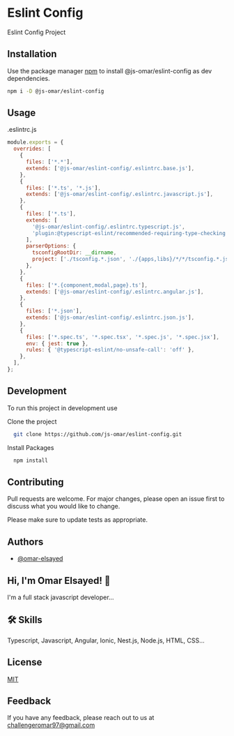 # Eslint Config

Eslint Config Project

## Installation

Use the package manager [npm](https://www.npmjs.com/) to install @js-omar/eslint-config as dev dependencies.

```bash
npm i -D @js-omar/eslint-config
```

## Usage

.eslintrc.js

```js
module.exports = {
  overrides: [
    {
      files: ['*.*'],
      extends: ['@js-omar/eslint-config/.eslintrc.base.js'],
    },
    {
      files: ['*.ts', '*.js'],
      extends: ['@js-omar/eslint-config/.eslintrc.javascript.js'],
    },
    {
      files: ['*.ts'],
      extends: [
        '@js-omar/eslint-config/.eslintrc.typescript.js',
        'plugin:@typescript-eslint/recommended-requiring-type-checking',
      ],
      parserOptions: {
        tsconfigRootDir: __dirname,
        project: ['./tsconfig.*.json', './{apps,libs}/*/*/tsconfig.*.json'],
      },
    },
    {
      files: ['*.{component,modal,page}.ts'],
      extends: ['@js-omar/eslint-config/.eslintrc.angular.js'],
    },
    {
      files: ['*.json'],
      extends: ['@js-omar/eslint-config/.eslintrc.json.js'],
    },
    {
      files: ['*.spec.ts', '*.spec.tsx', '*.spec.js', '*.spec.jsx'],
      env: { jest: true },
      rules: { '@typescript-eslint/no-unsafe-call': 'off' },
    },
  ],
};
```

## Development

To run this project in development use

Clone the project

```bash
  git clone https://github.com/js-omar/eslint-config.git
```

Install Packages

```bash
  npm install
```

## Contributing

Pull requests are welcome. For major changes, please open an issue first to discuss what you would like to change.

Please make sure to update tests as appropriate.

## Authors

- [@omar-elsayed](https://github.com/omar-elsayed97)

## Hi, I'm Omar Elsayed! 👋

I'm a full stack javascript developer...

## 🛠 Skills

Typescript, Javascript, Angular, Ionic, Nest.js, Node.js, HTML, CSS...

## License

[MIT](https://choosealicense.com/licenses/mit/)

## Feedback

If you have any feedback, please reach out to us at challengeromar97@gmail.com
